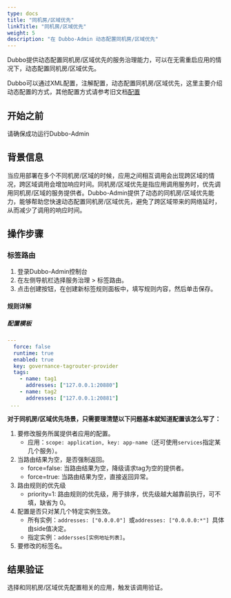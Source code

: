 ```yaml
---
type: docs
title: "同机房/区域优先"
linkTitle: "同机房/区域优先"
weight: 5
description: "在 Dubbo-Admin 动态配置同机房/区域优先"
---
```


Dubbo提供动态配置同机房/区域优先的服务治理能力，可以在无需重启应用的情况下，动态配置同机房/区域优先。

Dubbo可以通过XML配置，注解配置，动态配置同机房/区域优先，这里主要介绍动态配置的方式，其他配置方式请参考旧文档[配置](/zh-cn/docsv2.7/user/configuration/)

## 开始之前

请确保成功运行Dubbo-Admin

## 背景信息

当应用部署在多个不同机房/区域的时候，应用之间相互调用会出现跨区域的情况，跨区域调用会增加响应时间。同机房/区域优先是指应用调用服务时，优先调用同机房/区域的服务提供者。Dubbo-Admin提供了动态的同机房/区域优先能力，能够帮助您快速动态配置同机房/区域优先，避免了跨区域带来的网络延时，从而减少了调用的响应时间。


## 操作步骤

### 标签路由

1. 登录Dubbo-Admin控制台
2. 在左侧导航栏选择服务治理 > 标签路由。
3. 点击创建按钮，在创建新标签规则面板中，填写规则内容，然后单击保存。

#### 规则详解

##### 配置模板

```yaml
---
  force: false
  runtime: true
  enabled: true
  key: governance-tagrouter-provider
  tags:
    - name: tag1
      addresses: ["127.0.0.1:20880"]
    - name: tag2
      addresses: ["127.0.0.1:20881"]
 ...
```

**对于同机房/区域优先场景，只需要理清楚以下问题基本就知道配置该怎么写了：**

1. 要修改服务所属提供者应用的配置。
   - 应用：`scope: application, key: app-name`（还可使用`services`指定某几个服务）。
2. 当路由结果为空，是否强制返回。
   - force=false: 当路由结果为空，降级请求tag为空的提供者。
   - force=true: 当路由结果为空，直接返回异常。
3. 路由规则的优先级
   - priority=1: 路由规则的优先级，用于排序，优先级越大越靠前执行，可不填，缺省为 0。
4. 配置是否只对某几个特定实例生效。
   - 所有实例：`addresses: ["0.0.0.0"] `或`addresses: ["0.0.0.0:*"] `具体由side值决定。
   - 指定实例：`addersses[实例地址列表]`。
5. 要修改的标签名。

## 结果验证
选择和同机房/区域优先配置相关的应用，触发该调用验证。
